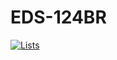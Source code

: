 # EDS-124BR

[![Lists](http://img.youtube.com/vi/0ferzl_KSeQ/0.jpg)](http://www.youtube.com/watch?v=0ferzl_KSeQ "EDS 124BR - Write and Explain a Program: Lists (SS1 2023)")
